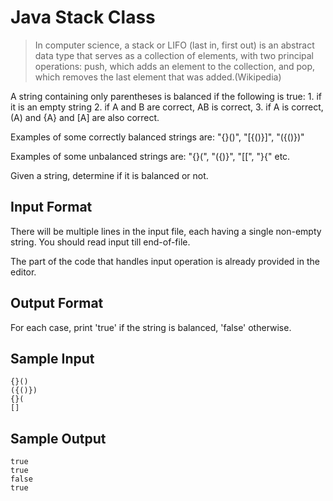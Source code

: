# Java Stack Class

> In computer science, a stack or LIFO (last in, first out) is an abstract data type that serves as a collection of elements, with two principal operations: push, which adds an element to the collection, and pop, which removes the last element that was added.(Wikipedia)

A string containing only parentheses is balanced if the following is true: 1. if it is an empty string 2. if A and B are correct, AB is correct, 3. if A is correct, (A) and {A} and [A] are also correct.

Examples of some correctly balanced strings are: "{}()", "[{()}]", "({()})"

Examples of some unbalanced strings are: "{}(", "({)}", "[[", "}{" etc.

Given a string, determine if it is balanced or not.

## Input Format

There will be multiple lines in the input file, each having a single non-empty string. You should read input till end-of-file.

The part of the code that handles input operation is already provided in the editor.

## Output Format

For each case, print 'true' if the string is balanced, 'false' otherwise.

## Sample Input
```
{}()
({()})
{}(
[]
```
## Sample Output
```
true
true
false
true
```
